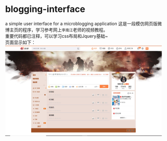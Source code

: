 # blogging-interface
a simple user interface for a microblogging application
这是一段模仿网页版微博主页的程序，学习参考网上`李南江`老师的视频教程。<br>
重要代码都已注释，可以学习css布局和Jquery基础~<br>
页面显示如下：<br>
![](https://github.com/woshigde/blogging-interface/raw/master/images/blog.JPG)
